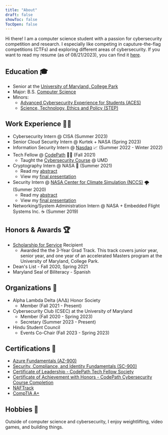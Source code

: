 ```yaml
---
title: "About"
draft: false
showToc: false
TocOpen: false
---
```

Hi there! I am a computer science student with a passion for cybersecurity competition and research. I especially like competing in caputure-the-flag competitions (CTFs) and exploring different areas of cybersecurity. If you want to read my resume (as of 08/21/2023), you can find it [here](https://files.amanthanvi.com/ThanviAman_Resume20230821_p.pdf).

## Education 🎓

- Senior at the [University of Maryland, College Park](https://www.umd.edu/)
- Major: B.S. [Computer Science](https://www.cs.umd.edu/)
- Minors:
  - [Advanced Cybersecurity Experience for Students (ACES)](https://aces.umd.edu/about-aces)
  - [Science, Technology, Ethics and Policy (STEP)](https://spp.umd.edu/your-education/undergraduate/minors/science-technology-ethics-and-policy-step-minor)

## Work Experience 🧑‍💼

- Cybersecurity Intern @ CISA (Summer 2023)
- Senior Cloud Security Intern @ Kurtek + NASA (Spring 2023)
- Information Security Intern @ [Nasdaq](https://www.nasdaq.com/) 📈 (Summer 2022 - Winter 2022)
- Tech Fellow @ [CodePath](https://codepath.org/) 🧑‍🏫 (Fall 2021)
  - Taught the [Cybersecurity Course](https://courses.codepath.org/snippets/cybersecurity_university/syllabus) @ UMD
- Cryptography Intern @ NASA 🚀 (Summer 2021)
  - Read my [abstract](https://files.amanthanvi.com/ThanviAman_cFSCryptoLibAbstractFinal_Summer2021.pdf)
  - View my [final presentation](https://files.amanthanvi.com/ThanviAman_FinalPresentation_Summer2021.pdf)
- Security Intern @ [NASA Center for Climate Simulation (NCCS)](https://www.nccs.nasa.gov/about-us/internships/intern-bios/aman) 🌪️ (Summer 2020)
  - Read my [abstract](https://files.amanthanvi.com/ThanviAman_Abstract_FINAL.pdf)
  - View my [final presentation](https://files.amanthanvi.com/FinalInternPresentation_FINAL.pdf)
- Networking/System Administration Intern @ NASA + Embedded Flight Systems Inc. ☕ (Summer 2019)

## Honors & Awards 🏆

- [Scholarship for Service](https://aces.umd.edu/sfs) Recipient
  - Awarded the the 3-Year Grad Track. This track covers junior year, senior year, and one year of an accelerated Masters program at the University of Maryland, College Park.
- Dean's List - Fall 2020, Spring 2021
- Maryland Seal of Biliteracy - Spanish

## Organizations 🤝

- Alpha Lambda Delta (ΑΛΔ) Honor Society
  - Member (Fall 2021 - Present)
- Cybersecurity Club (CSEC) at the University of Maryland
  - Member (Fall 2020 - Spring 2023)
  - Secretary (Summer 2023 - Present)
- Hindu Student Council
  - Events Co-Chair (Fall 2023 - Spring 2023)

## Certifications 📜

- [Azure Fundamentals (AZ-900)](https://www.credly.com/badges/84c0d569-f29d-4f90-836d-11c84b8ac8a4?source=linked_in_profile)
- [Security, Compliance, and Identity Fundamentals (SC-900)](https://www.credly.com/badges/10d5bd8d-37dc-4471-920e-f41ac05e8b6b?source=linked_in_profile)
- [Certificate of Leadership - CodePath Tech Fellow Society](https://drive.google.com/file/d/1bt2kWCcrge04ATPfc5gUq4xcPC9ZWP0T/view)
- [Certificate of Achievement with Honors - CodePath Cybersecurity Course Completion](https://drive.google.com/file/d/1Hk0WLHI04TcMUpGI2XqbBAOjQNeI6U2O/view)
- [NAFTrack](https://www.naftrack.com/)
- [CompTIA A+](https://www.credly.com/badges/19f98c9f-9fed-4b18-b641-2505a4dafbc5/linked_in_profile)

## Hobbies 🔧

Outside of computer science and cybersecurity, I enjoy weightlifting, video games, and building things.
